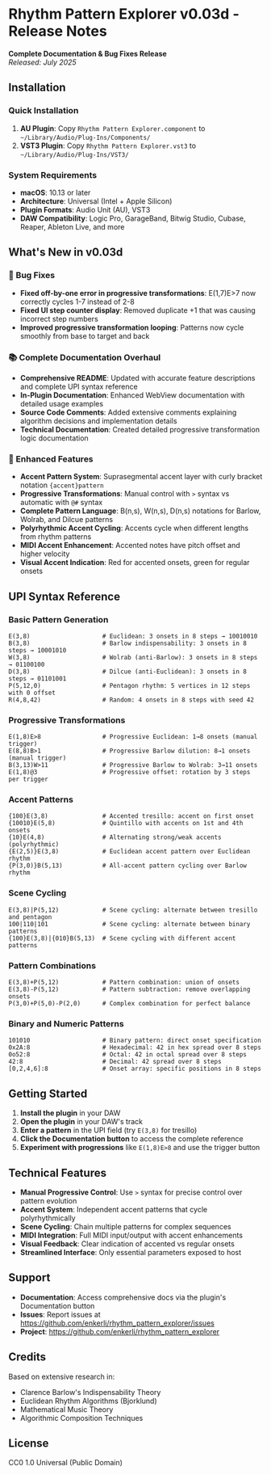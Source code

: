 # Rhythm Pattern Explorer v0.03d - Release Notes

**Complete Documentation & Bug Fixes Release**  
*Released: July 2025*

## Installation

### Quick Installation
1. **AU Plugin**: Copy `Rhythm Pattern Explorer.component` to `~/Library/Audio/Plug-Ins/Components/`
2. **VST3 Plugin**: Copy `Rhythm Pattern Explorer.vst3` to `~/Library/Audio/Plug-Ins/VST3/`

### System Requirements
- **macOS**: 10.13 or later
- **Architecture**: Universal (Intel + Apple Silicon)
- **Plugin Formats**: Audio Unit (AU), VST3
- **DAW Compatibility**: Logic Pro, GarageBand, Bitwig Studio, Cubase, Reaper, Ableton Live, and more

## What's New in v0.03d

### 🐛 Bug Fixes
- **Fixed off-by-one error in progressive transformations**: E(1,7)E>7 now correctly cycles 1-7 instead of 2-8
- **Fixed UI step counter display**: Removed duplicate +1 that was causing incorrect step numbers
- **Improved progressive transformation looping**: Patterns now cycle smoothly from base to target and back

### 📚 Complete Documentation Overhaul
- **Comprehensive README**: Updated with accurate feature descriptions and complete UPI syntax reference
- **In-Plugin Documentation**: Enhanced WebView documentation with detailed usage examples
- **Source Code Comments**: Added extensive comments explaining algorithm decisions and implementation details
- **Technical Documentation**: Created detailed progressive transformation logic documentation

### 🔧 Enhanced Features
- **Accent Pattern System**: Suprasegmental accent layer with curly bracket notation `{accent}pattern`
- **Progressive Transformations**: Manual control with `>` syntax vs automatic with `@#` syntax
- **Complete Pattern Language**: B(n,s), W(n,s), D(n,s) notations for Barlow, Wolrab, and Dilcue patterns
- **Polyrhythmic Accent Cycling**: Accents cycle when different lengths from rhythm patterns
- **MIDI Accent Enhancement**: Accented notes have pitch offset and higher velocity
- **Visual Accent Indication**: Red for accented onsets, green for regular onsets

## UPI Syntax Reference

### Basic Pattern Generation
```
E(3,8)                    # Euclidean: 3 onsets in 8 steps → 10010010
B(3,8)                    # Barlow indispensability: 3 onsets in 8 steps → 10001010
W(3,8)                    # Wolrab (anti-Barlow): 3 onsets in 8 steps → 01100100
D(3,8)                    # Dilcue (anti-Euclidean): 3 onsets in 8 steps → 01101001
P(5,12,0)                 # Pentagon rhythm: 5 vertices in 12 steps with 0 offset
R(4,8,42)                 # Random: 4 onsets in 8 steps with seed 42
```

### Progressive Transformations
```
E(1,8)E>8                 # Progressive Euclidean: 1→8 onsets (manual trigger)
E(8,8)B>1                 # Progressive Barlow dilution: 8→1 onsets (manual trigger)
B(3,13)W>11               # Progressive Barlow to Wolrab: 3→11 onsets
E(1,8)@3                  # Progressive offset: rotation by 3 steps per trigger
```

### Accent Patterns
```
{100}E(3,8)               # Accented tresillo: accent on first onset
{10010}E(5,8)             # Quintillo with accents on 1st and 4th onsets
{10}E(4,8)                # Alternating strong/weak accents (polyrhythmic)
{E(2,5)}E(3,8)            # Euclidean accent pattern over Euclidean rhythm
{P(3,0)}B(5,13)           # All-accent pattern cycling over Barlow rhythm
```

### Scene Cycling
```
E(3,8)|P(5,12)            # Scene cycling: alternate between tresillo and pentagon
100|110|101               # Scene cycling: alternate between binary patterns
{100}E(3,8)|{010}B(5,13)  # Scene cycling with different accent patterns
```

### Pattern Combinations
```
E(3,8)+P(5,12)            # Pattern combination: union of onsets
E(3,8)-P(5,12)            # Pattern subtraction: remove overlapping onsets
P(3,0)+P(5,0)-P(2,0)      # Complex combination for perfect balance
```

### Binary and Numeric Patterns
```
101010                    # Binary pattern: direct onset specification
0x2A:8                    # Hexadecimal: 42 in hex spread over 8 steps
0o52:8                    # Octal: 42 in octal spread over 8 steps
42:8                      # Decimal: 42 spread over 8 steps
[0,2,4,6]:8               # Onset array: specific positions in 8 steps
```

## Getting Started

1. **Install the plugin** in your DAW
2. **Open the plugin** in your DAW's track
3. **Enter a pattern** in the UPI field (try `E(3,8)` for tresillo)
4. **Click the Documentation button** to access the complete reference
5. **Experiment with progressions** like `E(1,8)E>8` and use the trigger button

## Technical Features

- **Manual Progressive Control**: Use `>` syntax for precise control over pattern evolution
- **Accent System**: Independent accent patterns that cycle polyrhythmically
- **Scene Cycling**: Chain multiple patterns for complex sequences
- **MIDI Integration**: Full MIDI input/output with accent enhancements
- **Visual Feedback**: Clear indication of accented vs regular onsets
- **Streamlined Interface**: Only essential parameters exposed to host

## Support

- **Documentation**: Access comprehensive docs via the plugin's Documentation button
- **Issues**: Report issues at https://github.com/enkerli/rhythm_pattern_explorer/issues
- **Project**: https://github.com/enkerli/rhythm_pattern_explorer

## Credits

Based on extensive research in:
- Clarence Barlow's Indispensability Theory
- Euclidean Rhythm Algorithms (Bjorklund)
- Mathematical Music Theory
- Algorithmic Composition Techniques

## License

CC0 1.0 Universal (Public Domain)